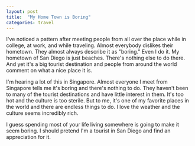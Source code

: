 ```yaml
---
layout: post
title:  "My Home Town is Boring"
categories: travel
---
```


I've noticed a pattern after meeting people from all over the place while in college, at work, and while traveling. Almost everybody dislikes their hometown. They almost always describe it as "boring." Even I do it. My hometown of San Diego is just beaches. There's nothing else to do there. And yet it's a big tourist destination and people from around the world comment on what a nice place it is.

I'm hearing a lot of this in Singapore. Almost everyone I meet from Singapore tells me it's boring and there's nothing to do. They haven't been to many of the tourist destinations and have little interest in them. It's too hot and the culture is too sterile. But to me, it's one of my favorite places in the world and there are endless things to do. I love the weather and the culture seems incredibly rich.

I guess spending most of your life living somewhere is going to make it seem boring. I should pretend I'm a tourist in San Diego and find an appreciation for it.